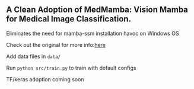 ## A Clean Adoption of MedMamba: Vision Mamba for Medical Image Classification. 
Eliminates the need for mamba-ssm installation havoc on Windows OS

Check out the original for more info:[here](https://github.com/YubiaoYue/MedMamba)

Add data files in ```data/```


Run  ```python src/train.py``` to train with default configs


TF/keras adoption coming soon


